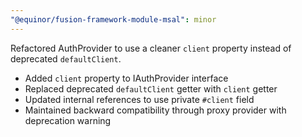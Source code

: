 ```yaml
---
"@equinor/fusion-framework-module-msal": minor
---
```


Refactored AuthProvider to use a cleaner `client` property instead of deprecated `defaultClient`.

- Added `client` property to IAuthProvider interface
- Replaced deprecated `defaultClient` getter with `client` getter
- Updated internal references to use private `#client` field
- Maintained backward compatibility through proxy provider with deprecation warning
